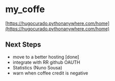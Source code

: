 # my_coffe
[https://hugocurado.pythonanywhere.com/home](https://hugocurado.pythonanywhere.com/home)

## Next Steps
- move to a better hosting [done]
- integrate with RR github OAUTH
- Statistics (Nuno Sousa)
- warn when coffee credit is negative
